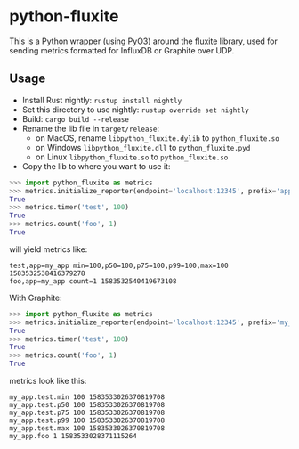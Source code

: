 # python-fluxite

This is a Python wrapper (using [PyO3](https://github.com/PyO3/pyo3)) around the [fluxite](https://github.com/doyshinda/fluxite) library, used for sending metrics formatted for InfluxDB or Graphite over UDP.

## Usage
 * Install Rust nightly: `rustup install nightly`
 * Set this directory to use nightly: `rustup override set nightly`
 * Build: `cargo build --release`
 * Rename the lib file in `target/release`:
    * on MacOS, rename `libpython_fluxite.dylib` to `python_fluxite.so`
    * on Windows `libpython_fluxite.dll` to `python_fluxite.pyd`
    * on Linux `libpython_fluxite.so` to `python_fluxite.so`
 * Copy the lib to where you want to use it:
```Python
>>> import python_fluxite as metrics
>>> metrics.initialize_reporter(endpoint='localhost:12345', prefix='app=my_app', observer_type='influx')
True
>>> metrics.timer('test', 100)
True
>>> metrics.count('foo', 1)
True
```
will yield metrics like:
```
test,app=my_app min=100,p50=100,p75=100,p99=100,max=100 1583532538416379278
foo,app=my_app count=1 1583532540419673108
```

With Graphite:
```Python
>>> import python_fluxite as metrics
>>> metrics.initialize_reporter(endpoint='localhost:12345', prefix='my_app', observer_type='graphite')
True
>>> metrics.timer('test', 100)
True
>>> metrics.count('foo', 1)
True
```
metrics look like this:
```
my_app.test.min 100 1583533026370819708
my_app.test.p50 100 1583533026370819708
my_app.test.p75 100 1583533026370819708
my_app.test.p99 100 1583533026370819708
my_app.test.max 100 1583533026370819708
my_app.foo 1 1583533028371115264
```